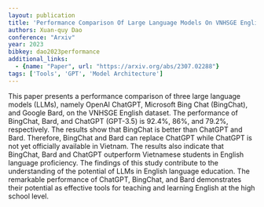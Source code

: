```yaml
---
layout: publication
title: 'Performance Comparison Of Large Language Models On VNHSGE English Dataset: Openai Chatgpt, Microsoft Bing Chat, And Google Bard'
authors: Xuan-quy Dao
conference: "Arxiv"
year: 2023
bibkey: dao2023performance
additional_links:
  - {name: "Paper", url: "https://arxiv.org/abs/2307.02288"}
tags: ['Tools', 'GPT', 'Model Architecture']
---
```

This paper presents a performance comparison of three large language models
(LLMs), namely OpenAI ChatGPT, Microsoft Bing Chat (BingChat), and Google Bard,
on the VNHSGE English dataset. The performance of BingChat, Bard, and ChatGPT
(GPT-3.5) is 92.4%, 86%, and 79.2%, respectively. The results show that
BingChat is better than ChatGPT and Bard. Therefore, BingChat and Bard can
replace ChatGPT while ChatGPT is not yet officially available in Vietnam. The
results also indicate that BingChat, Bard and ChatGPT outperform Vietnamese
students in English language proficiency. The findings of this study contribute
to the understanding of the potential of LLMs in English language education.
The remarkable performance of ChatGPT, BingChat, and Bard demonstrates their
potential as effective tools for teaching and learning English at the high
school level.

